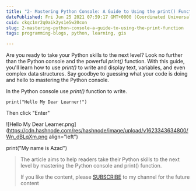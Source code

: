 ```yaml
---
title: "2- Mastering Python Console: A Guide to Using the print() Function"
datePublished: Fri Jun 25 2021 07:59:17 GMT+0000 (Coordinated Universal Time)
cuid: ckqc1mr2q0aik2ys1e5w20con
slug: 2-mastering-python-console-a-guide-to-using-the-print-function
tags: programming-blogs, python, learning, gis

---
```


Are you ready to take your Python skills to the next level? Look no further than the Python console and the powerful *print()* function. With this guide, you'll learn how to use *print()* to write and display text, variables, and even complex data structures. Say goodbye to guessing what your code is doing and hello to mastering the Python console.

In the Python console use *print()* function to write.

```plaintext
print("Hello My Dear Learner!")
```

Then click "Enter"  

![Hello My Dear Learner.png](https://cdn.hashnode.com/res/hashnode/image/upload/v1623343634800/Wn_dBLqXm.png align="left")

print("My name is Azad")

> The article aims to help readers take their Python skills to the next level by mastering the Python console and print() function.
> 
> If you like the content, please [SUBSCRIBE](https://www.youtube.com/channel/UCpbWlHEqBSnJb6i4UemXQpA?sub_confirmation=1) to my channel for the future content